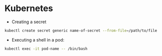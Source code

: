 # Kubernetes

* Creating a secret

```bash
kubectl create secret generic name-of-secret --from-file=/path/to/file
```
* Executing a shell in a pod:

```bash
kubectl exec -it pod-name -- /bin/bash
```

